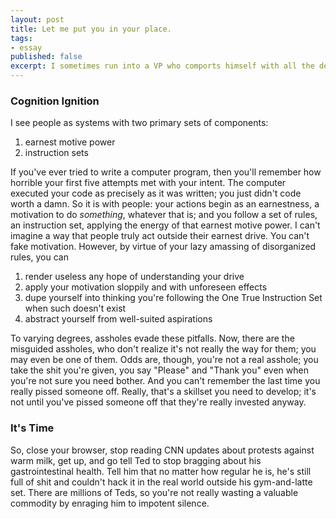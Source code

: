 ```yaml
---
layout: post
title: Let me put you in your place.
tags:
- essay
published: false
excerpt: I sometimes run into a VP who comports himself with all the delicacy of a Khanian pillager. He sits in our corporate mythos as the God of Tactless Condescension. He wears gruffness like it was tailor-fit. He is, in short, an asshole.
---
```


<!-- I sometimes run into a VP who comports himself with all the delicacy of a Khanian pillager. He sits in our corporate mythos as the God of Tactless Condescension. He wears gruffness like it was tailor-fit. He is, in short, an asshole. -->

### Cognition Ignition

I see people as systems with two primary sets of components:

1.  earnest motive power
2.  instruction sets

If you've ever tried to write a computer program, then you'll remember how horrible your first five attempts met with your intent. The computer executed your code as precisely as it was written; you just didn't code worth a damn. So it is with people: your actions begin as an earnestness, a motivation to do *something*, whatever that is; and you follow a set of rules, an instruction set, applying the energy of that earnest motive power.
I can't imagine a way that people truly act outside their earnest drive. You can't fake motivation. However, by virtue of your lazy amassing of disorganized rules, you can

1.  render useless any hope of understanding your drive
2.  apply your motivation sloppily and with unforeseen effects
3.  dupe yourself into thinking you're following the One True Instruction Set when such doesn't exist
4.  abstract yourself from well-suited aspirations

To varying degrees, assholes evade these pitfalls. Now, there are the misguided assholes, who don't realize it's not really the way for them; you may even be one of them. Odds are, though, you're not a real asshole; you take the shit you're given, you say "Please" and "Thank you" even when you're not sure you need bother. And you can't remember the last time you really pissed someone off. Really, that's a skillset you need to develop; it's not until you've pissed someone off that they're really invested anyway.

### It's Time

So, close your browser, stop reading CNN updates about protests against warm milk, get up, and go tell Ted to stop bragging about his gastrointestinal health. Tell him that no matter how regular he is, he's still full of shit and couldn't hack it in the real world outside his gym-and-latte set. There are millions of Teds, so you're not really wasting a valuable commodity by enraging him to impotent silence.
